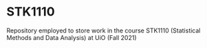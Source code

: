 # STK1110
Repository employed to store work in the course STK1110 (Statistical Methods and Data Analysis) at UiO (Fall 2021)
